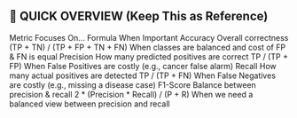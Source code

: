 ## 🔹 QUICK OVERVIEW (Keep This as Reference)
Metric	Focuses On...	Formula	When Important
Accuracy	Overall correctness	(TP + TN) / (TP + FP + TN + FN)	When classes are balanced and cost of FP & FN is equal
Precision	How many predicted positives are correct	TP / (TP + FP)	When False Positives are costly (e.g., cancer false alarm)
Recall	How many actual positives are detected	TP / (TP + FN)	When False Negatives are costly (e.g., missing a disease case)
F1-Score	Balance between precision & recall	2 * (Precision * Recall) / (P + R)	When we need a balanced view between precision and recall